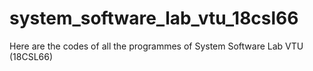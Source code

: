 # system_software_lab_vtu_18csl66
Here are the codes of all the programmes of System Software Lab VTU (18CSL66)
